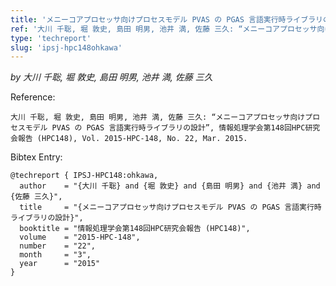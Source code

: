 ```yaml
---
title: 'メニーコアプロセッサ向けプロセスモデル PVAS の PGAS 言語実行時ライブラリの設計'
ref: '大川 千聡, 堀 敦史, 島田 明男, 池井 満, 佐藤 三久: “メニーコアプロセッサ向けプロセスモデル PVAS の PGAS 言語実行時ライブラリの設計”, 情報処理学会第148回HPC研究会報告 (HPC148), Vol. 2015-HPC-148, No. 22, Mar. 2015.'
type: 'techreport'
slug: 'ipsj-hpc148ohkawa'
---
```


*by 大川 千聡, 堀 敦史, 島田 明男, 池井 満, 佐藤 三久*

Reference:
```
大川 千聡, 堀 敦史, 島田 明男, 池井 満, 佐藤 三久: “メニーコアプロセッサ向けプロセスモデル PVAS の PGAS 言語実行時ライブラリの設計”, 情報処理学会第148回HPC研究会報告 (HPC148), Vol. 2015-HPC-148, No. 22, Mar. 2015.
```

Bibtex Entry:
```
@techreport { IPSJ-HPC148:ohkawa,
  author    = "{大川 千聡} and {堀 敦史} and {島田 明男} and {池井 満} and {佐藤 三久}",
  title     = "{メニーコアプロセッサ向けプロセスモデル PVAS の PGAS 言語実行時ライブラリの設計}",
  booktitle = "情報処理学会第148回HPC研究会報告 (HPC148)",
  volume    = "2015-HPC-148",
  number    = "22",
  month     = "3",
  year      = "2015"
}
```
